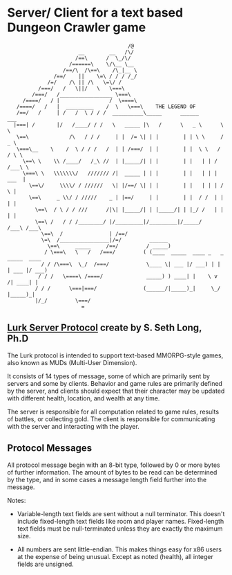 # Server/ Client for a text based Dungeon Crawler game
```
                                       /@
                       __        __   /\/
                      /==\      /  \_/\/
                    /======\    \/\__ \__
                  /==/\  /\==\    /\_|__ \
               /==/    ||    \=\ / / / /_/
             /=/    /\ || /\   \=\/ /
          /===/   /   \||/   \   \===\
        /===/   /_________________ \===\
     /====/   / |                /  \====\
   /====/   /   |  _________    /  \   \===\    THE LEGEND OF
   /==/   /     | /   /  \ / / /  __________\_____      ______       ___
  |===| /       |/   /____/ / /   \   _____ |\   /      \   _ \      \  \
   \==\             /\   / / /     | |  /= \| | |        | | \ \     / _ \
   \===\__    \    /  \ / / /   /  | | /===/  | |        | |  \ \   / / \ \
     \==\ \    \\ /____/   /_\ //  | |_____/| | |        | |   | | / /___\ \
     \===\ \   \\\\\\\/   /////// /|  _____ | | |        | |   | | |  ___  |
       \==\/     \\\\/ / //////   \| |/==/ \| | |        | |   | | | /   \ |
       \==\     _ \\/ / /////    _ | |==/     | |        | |  / /  | |   | |
         \==\  / \ / / ///      /|\| |_____/| | |_____/| | |_/ /   | |   | |
         \==\ /   / / /________/ |/_________|/_________|/_____/   /___\ /___\
           \==\  /               | /==/
           \=\  /________________|/=/         ______
             \==\     _____     /==/         / _____)
            / \===\   \   /   /===/         ( (____  _____  ____ _   _ _____  ____
           / / /\===\  \_/  /===/            \____ \| ___ |/ ___) | | | ___ |/ ___)
          / / /   \====\ /====/              _____) ) ____| |    \ v /| ____| |
         / / /      \===|===/               (______/|_____)_|     \_/ |_____)_|
         |/_/         \===/
                        =
```

## [Lurk Server Protocol](https://isoptera.lcsc.edu/~seth/cs435/lurk_2.3.html) create by S. Seth Long, Ph.D

The Lurk protocol is intended to support text-based MMORPG-style games, also known as MUDs (Multi-User Dimension). 

It consists of 14 types of message, some of which are primarily sent by servers and some by clients. Behavior and game rules are primarily defined by the server, and clients should expect that their character may be updated with different health, location, and wealth at any time. 

The server is responsible for all computation related to game rules, results of battles, or collecting gold. The client is responsible for communicating with the server and interacting with the player.

## Protocol Messages
All protocol message begin with an 8-bit type, followed by 0 or more bytes of further information. The amount of bytes to be read can be determined by the type, and in some cases a message length field further into the message. 

Notes:
- Variable-length text fields are sent without a null terminator. This doesn't include fixed-length text fields like room and player names. Fixed-length text fields must be null-terminated unless they are exactly the maximum size.

- All numbers are sent little-endian. This makes things easy for x86 users at the expense of being unusual.
Except as noted (health), all integer fields are unsigned.